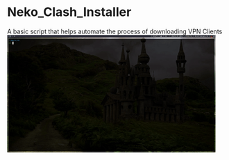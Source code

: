 # Neko_Clash_Installer
A basic script that helps automate the process of downloading VPN Clients
![demo](https://github.com/wolandark/Neko_Clash_Installer/blob/main/demo/Nekoray.gif)
